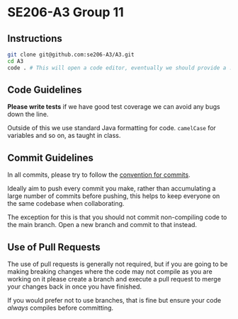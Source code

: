 # SE206-A3 Group 11 

## Instructions

```bash
git clone git@github.com:se206-A3/A3.git
cd A3
code . # This will open a code editor, eventually we should provide a ./start.sh
```

## Code Guidelines
**Please write tests** if we have good test coverage we can avoid any bugs down the line.


Outside of this we use standard Java formatting for code. `camelCase` for variables and so on, as taught in class.

## Commit Guidelines

In all commits, please try to follow the [convention for commits](https://www.conventionalcommits.org/en/v1.0.0/#specification).

Ideally aim to push every commit you make, rather than accumulating a large number of commits before pushing, this helps to keep everyone on the same
codebase when collaborating. 

The exception for this is that you should not commit non-compiling code to the main branch. Open a new branch and 
commit to that instead.

## Use of Pull Requests
The use of pull requests is generally not required, but if you are going to be making breaking changes where the code may not compile as you are working on it 
please create a branch and execute a pull request to merge your changes back in once you have finished.

If you would prefer not to use branches, that is fine but ensure your code *always* compiles before committing.
